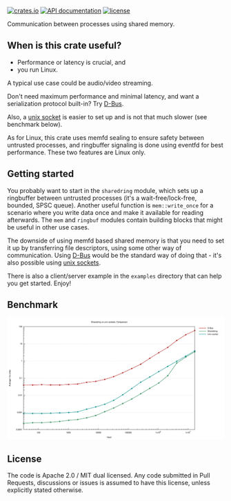 [![crates.io](https://img.shields.io/crates/v/shmem-ipc.svg)](https://crates.io/crates/shmem-ipc)
[![API documentation](https://docs.rs/shmem-ipc/badge.svg)](https://docs.rs/shmem-ipc)
[![license](https://img.shields.io/crates/l/shmem-ipc.svg)](https://crates.io/crates/shmem-ipc)

Communication between processes using shared memory.

When is this crate useful?
--------------------------

 * Performance or latency is crucial, and
 * you run Linux.

A typical use case could be audio/video streaming.

Don't need maximum performance and minimal latency, and want a serialization protocol built-in?
Try [D-Bus](https://docs.rs/dbus/).

Also, a [unix socket](https://doc.rust-lang.org/std/os/unix/net/struct.UnixStream.html)
is easier to set up and is not that much slower (see benchmark below).

As for Linux, this crate uses memfd sealing to ensure safety between untrusted processes,
and ringbuffer signaling is done using eventfd for best performance.
These two features are Linux only.

Getting started
---------------

You probably want to start in the `sharedring` module, which sets up a ringbuffer
between untrusted processes (it's a wait-free/lock-free, bounded, SPSC queue).
Another useful function is `mem::write_once` for a scenario where
you write data once and make it available for reading afterwards. The `mem` and `ringbuf`
modules contain building blocks that might be useful in other use cases.

The downside of using memfd based shared memory is that you need to set it up
by transferring file descriptors, using some other way of communication.
Using [D-Bus](https://docs.rs/dbus/) would be the standard way of doing that -
it's also possible using [unix sockets](https://crates.io/crates/uds).

There is also a client/server example in the `examples` directory that can help you get started.
Enjoy!

Benchmark
---------

[![Sharedring vs unix sockets](https://github.com/diwic/shmem-ipc/blob/master/lines.svg)](https://github.com/diwic/shmem-ipc/blob/master/lines.svg)

License
-------

The code is Apache 2.0 / MIT dual licensed. Any code submitted in Pull Requests, discussions or
issues is assumed to have this license, unless explicitly stated otherwise.
